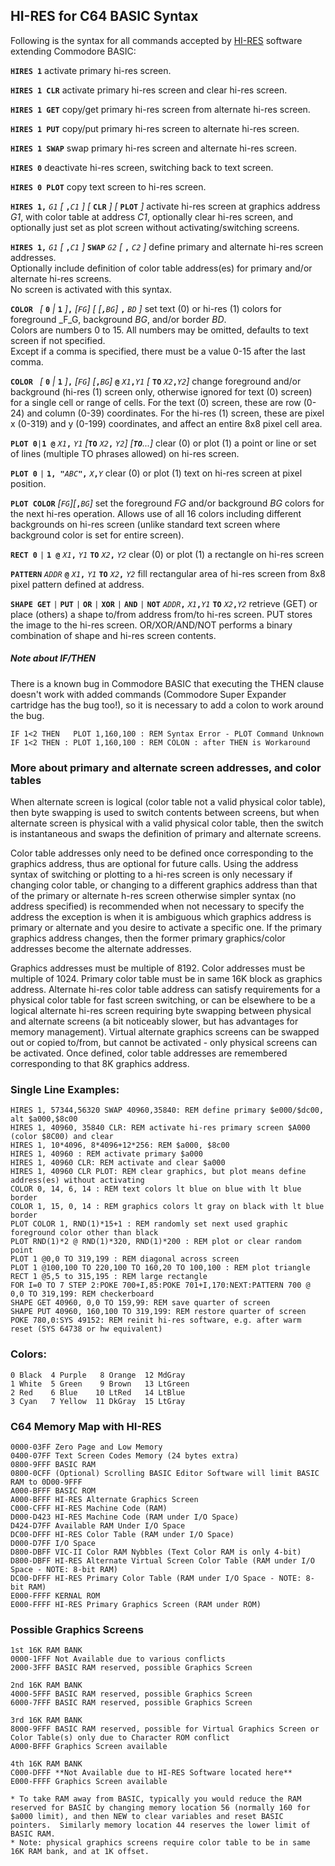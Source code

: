 ## HI-RES for C64 BASIC Syntax

Following is the syntax for all commands accepted by [HI-RES](https://github.com/davervw/hires-c64) software extending Commodore BASIC:

**```HIRES 1```** activate primary hi-res screen.

**```HIRES 1 CLR```** activate primary hi-res screen and clear hi-res screen.

**```HIRES 1 GET```** copy/get primary hi-res screen from alternate hi-res screen.

**```HIRES 1 PUT```** copy/put primary hi-res screen to alternate hi-res screen.

**```HIRES 1 SWAP```** swap primary hi-res screen and alternate hi-res screen.  

**```HIRES 0```** deactivate hi-res screen, switching back to text screen.

**```HIRES 0 PLOT```** copy text screen to hi-res screen.

**```HIRES 1,```** _```G1``` [_ **```,```**_```C1``` ]
[_ **```CLR```** _] [_ **```PLOT```** _]_
activate hi-res screen at graphics address _G1_, 
with color table at address _C1_, 
optionally clear hi-res screen, 
and optionally just set as plot screen without activating/switching screens.
   
**```HIRES 1,```** _```G1``` [_ **```,```**_```C1``` ]_
**```SWAP```** _```G2``` [_ **```,```** _```C2``` ]_
define primary and alternate hi-res screen addresses.  
Optionally include definition of color table address(es) for primary and/or alternate hi-res screens.  
No screen is activated with this syntax.  

**```COLOR ```** _[_ **```0```** _|_ **```1```** _]_**```,```** _[```FG```] 
[ [**```,```**```BG```]_ **```,```** _```BD``` ]_ 
set text (0) or hi-res (1) colors for foreground _F_G, background _BG_, and/or border _BD_.  
Colors are numbers 0 to 15.  All numbers may be omitted, defaults to text screen if not specified.  
Except if a comma is specified, there must be a value 0-15 after the last comma.

**```COLOR ```** _[_ **```0```** _|_ **```1```** _]_**```,```** _[```FG```] [_**```,```**_```BG```]_
**```@```** _```X1```_**```,```**_```Y1``` [_ **```TO```** _```X2```_**```,```**_```Y2```]_ 
change foreground and/or background (hi-res (1) screen only, otherwise ignored for text (0) screen) for a single cell or range of cells.  For the text (0) screen, these are row (0-24) and column (0-39) coordinates.   For the hi-res (1) screen, these are pixel x (0-319) and y (0-199) coordinates, and affect an entire 8x8 pixel cell area.

**```PLOT 0```**_```|```_**```1 @```** _```X1```_**```,```** _```Y1``` 
[_**```TO```** _```X2```_**```,```** _```Y2```]
[**```TO```**...]_
clear (0) or  plot (1) a point or line or set of lines (multiple TO phrases allowed) on hi-res screen.

**```PLOT 0```** _```|```_ **```1, "```**_```ABC```_**```",```** _```X```_**```,```**_```Y```_ clear (0) or plot (1) text on hi-res screen at pixel position.

**```PLOT COLOR```** _[```FG```][_**```,```**_```BG```]_ set the foreground _FG_ and/or background _BG_ colors for the next hi-res operation.  Allows use of all 16 colors including different backgrounds on hi-res screen (unlike standard text screen where background color is set for entire screen).

**```RECT 0```** _```|```_ **```1 @```** _```X1```_**```,```** _```Y1```_ **```TO```** _```X2```_**```,```** _```Y2```_
clear (0) or plot (1) a rectangle on hi-res screen

**```PATTERN```** _```ADDR```_ **```@```** _```X1```_**```,```** _```Y1```_ 
**```TO```** _```X2```_**```,```** _```Y2```_ 
fill rectangular area of hi-res screen from 8x8 pixel pattern defined at address.

**```SHAPE GET```** 
_```|```_ **```PUT```**
_```|```_ **```OR```**
_```|```_ **```XOR```**
_```|```_ **```AND```**
_```|```_ **```NOT```**
_```ADDR```_**```,```** _```X1```_**```,```**_```Y1```_ 
**```TO```** _```X2```_**```,```**_```Y2```_ 
retrieve (GET) or place (others) a shape to/from address from/to hi-res screen.  PUT stores the image to the hi-res screen.  OR/XOR/AND/NOT performs a binary combination of shape and hi-res screen contents.

##### Note about IF/THEN

There is a known bug in Commodore BASIC that executing the THEN clause doesn't
work with added commands (Commodore Super Expander cartridge has the bug too!),
so it is necessary to add a colon to work around the bug.

    IF 1<2 THEN   PLOT 1,160,100 : REM Syntax Error - PLOT Command Unknown
    IF 1<2 THEN : PLOT 1,160,100 : REM COLON : after THEN is Workaround

### More about primary and alternate screen addresses, and color tables

When alternate screen is logical (color table not a valid physical color table), then byte swapping is used to switch contents between screens, but when alternate screen is physical with a valid physical color table, then the switch is instantaneous and swaps the definition of primary and alternate screens.

Color table addresses only need to be defined once corresponding to the graphics address, thus are optional for future calls.  Using the address syntax of switching or plotting to a hi-res screen is only necessary if changing color table, or changing to a different graphics address than that of the primary or alternate h-res screen otherwise simpler syntax (no address specified) is recommended when not necessary to specify the address the exception is when it is ambiguous which graphics address is primary or alternate and you desire to activate a specific one.   If the primary graphics address changes, then the former primary graphics/color addresses become the alternate addresses.

Graphics addresses must be multiple of 8192.  Color addresses must be multiple of 1024.  Primary color table must be in same 16K block as graphics address.  Alternate hi-res color table address can satisfy requirements for a physical color table for fast screen switching, or can be elsewhere to be a logical alternate hi-res screen requiring byte swapping between physical and alternate screens (a bit noticeably slower, but has advantages for memory management).  Virtual alternate graphics screens can be swapped out or copied to/from, but cannot be activated - only physical screens can be activated.  Once defined, color table addresses are remembered corresponding to that 8K graphics address.

### Single Line Examples:

	HIRES 1, 57344,56320 SWAP 40960,35840: REM define primary $e000/$dc00, alt $a000,$8c00
	HIRES 1, 40960, 35840 CLR: REM activate hi-res primary screen $A000 (color $8C00) and clear
	HIRES 1, 10*4096, 8*4096+12*256: REM $a000, $8c00
	HIRES 1, 40960 : REM activate primary $a000
	HIRES 1, 40960 CLR: REM activate and clear $a000
	HIRES 1, 40960 CLR PLOT: REM clear graphics, but plot means define address(es) without activating
	COLOR 0, 14, 6, 14 : REM text colors lt blue on blue with lt blue border
    COLOR 1, 15, 0, 14 : REM graphics colors lt gray on black with lt blue border
	PLOT COLOR 1, RND(1)*15+1 : REM randomly set next used graphic foreground color other than black
	PLOT RND(1)*2 @ RND(1)*320, RND(1)*200 : REM plot or clear random point
	PLOT 1 @0,0 TO 319,199 : REM diagonal across screen    
    PLOT 1 @100,100 TO 220,100 TO 160,20 TO 100,100 : REM plot triangle
    RECT 1 @5,5 to 315,195 : REM large rectangle
	FOR I=0 TO 7 STEP 2:POKE 700+I,85:POKE 701+I,170:NEXT:PATTERN 700 @ 0,0 TO 319,199: REM checkerboard
    SHAPE GET 40960, 0,0 TO 159,99: REM save quarter of screen
	SHAPE PUT 40960, 160,100 TO 319,199: REM restore quarter of screen 
	POKE 780,0:SYS 49152: REM reinit hi-res software, e.g. after warm reset (SYS 64738 or hw equivalent)

### Colors:

	0 Black  4 Purple   8 Orange  12 MdGray
	1 White  5 Green    9 Brown   13 LtGreen
	2 Red    6 Blue    10 LtRed   14 LtBlue
	3 Cyan   7 Yellow  11 DkGray  15 LtGray

### C64 Memory Map with HI-RES

	0000-03FF Zero Page and Low Memory
    0400-07FF Text Screen Codes Memory (24 bytes extra)
    0800-9FFF BASIC RAM
	0800-0CFF (Optional) Scrolling BASIC Editor Software will limit BASIC RAM to 0D00-9FFF
    A000-BFFF BASIC ROM
    A000-BFFF HI-RES Alternate Graphics Screen
    C000-CFFF HI-RES Machine Code (RAM)
    D000-D423 HI-RES Machine Code (RAM under I/O Space)
    D424-D7FF Available RAM Under I/O Space    
    DC00-DFFF HI-RES Color Table (RAM under I/O Space)
    D000-D7FF I/O Space
    D800-DBFF VIC-II Color RAM Nybbles (Text Color RAM is only 4-bit)
    D800-DBFF HI-RES Alternate Virtual Screen Color Table (RAM under I/O Space - NOTE: 8-bit RAM)
    DC00-DFFF HI-RES Primary Color Table (RAM under I/O Space - NOTE: 8-bit RAM)
    E000-FFFF KERNAL ROM
    E000-FFFF HI-RES Primary Graphics Screen (RAM under ROM)

### Possible Graphics Screens

    1st 16K RAM BANK    
    0000-1FFF Not Available due to various conflicts
    2000-3FFF BASIC RAM reserved, possible Graphics Screen

    2nd 16K RAM BANK
    4000-5FFF BASIC RAM reserved, possible Graphics Screen
    6000-7FFF BASIC RAM reserved, possible Graphics Screen
    
    3rd 16K RAM BANK
    8000-9FFF BASIC RAM reserved, possible for Virtual Graphics Screen or Color Table(s) only due to Character ROM conflict
    A000-BFFF Graphics Screen available

    4th 16K RAM BANK
    C000-DFFF **Not Available due to HI-RES Software located here**
    E000-FFFF Graphics Screen available

	* To take RAM away from BASIC, typically you would reduce the RAM reserved for BASIC by changing memory location 56 (normally 160 for $a000 limit), and then NEW to clear variables and reset BASIC pointers.  Similarly memory location 44 reserves the lower limit of BASIC RAM.
	* Note: physical graphics screens require color table to be in same 16K RAM bank, and at 1K offset.

